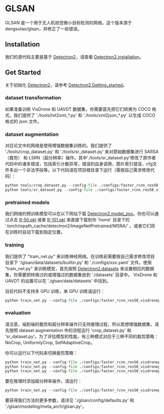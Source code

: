 # GLSAN
GLSAN 是一个用于无人机视觉微小目标检测的网络。这个版本源于 dengsutao/glsan，并修正了一些错误。
## Installation
我们的源代码主要是基于 [Detectron2](https://github.com/facebookresearch/detectron2)，请查看 [Detectron2.installation](https://github.com/facebookresearch/detectron2/blob/master/INSTALL.md)。
## Get Started
关于初始化 [Detectron2](https://github.com/facebookresearch/detectron2)，请参考 [Detectron2.Getting_started](https://github.com/facebookresearch/detectron2/blob/master/GETTING_STARTED.md)。
### dataset transformation
如果准备训练 VisDrone 和 UAVDT 数据集，你需要首先把它们转换为 COCO 格式。我们提供了 './tools/txt2xml_\*.py' 和 './tools/xml2json_\*.py' 以生成 COCO 格式的 json 文件。
### dataset augmentation
对应论文中的网络是使用增强数据集训练的。我们提供了 './tools/crop_dataset.py' 和 './tools/sr_dataset.py' 来对原始数据集进行 SARSA（裁剪） 和 LSRN（超分辨率）操作。其中'./tools/sr_dataset.py'修改了原作者代码中的诸多错误，包括索引计数异常，错误的自身调用，图片索引错误，cfg文件多出一个非法字段等。以下代码请在项目根目录下运行（需按自己需求修改代码）：
```python
python tools/crop_dataset.py --config-file ./configs/faster_rcnn_res50_visdrone.yaml
python tools/sr_dataset.py --config-file ./configs/faster_rcnn_res50_visdroneplus.yaml
```
### pretrained models
我们网络的预训练模型可以在以下网站下载 [Detectron2.model_zoo](https://github.com/facebookresearch/detectron2/blob/master/MODEL_ZOO.md)。你也可以通过点击 [R-50.pkl](https://dl.fbaipublicfiles.com/detectron2/ImageNetPretrained/MSRA/R-50.pkl) 或者 [R-101.pkl](https://dl.fbaipublicfiles.com/detectron2/ImageNetPretrained/MSRA/R-101.pkl) 来直接下载到你 'home' 目录下的 '.torch/iopath_cache/detectron2/ImageNetPretrained/MSRA/' 。或者它们将在训练时自动下载到指定位置。
### training
我们提供了 "train_net.py" 来训练神经网络。在训练前需要按自己需求修改项目目录下 '/glsan/data/datasets/builtin.py' 和 './configs/xxx.yaml' 文件。使用 "train_net.py" 来训练模型，首先按照 [Detectron2.datasets](https://github.com/facebookresearch/detectron2/blob/master/datasets/README.md) 来设置相应的数据集，你需要把转换过的或增强过的数据集放到 './datasets' 目录中。
VisDrone 和 UAVDT 的设置可以在 './glsan/data/datasets' 中找到。


目前代码不支持多 GPU 训练，单 GPU 训练请运行：
```python
python train_net.py --config-file ./configs/faster_rcnn_res50_visdroneplussr.yaml --num-gpus 1 SOLVER.IMS_PER_BATCH 2
```


### evaluation
请注意，端到端的裁剪和超分辨率操作只支持推理过程，所以若想增强数据集，请先按照 dataset augmentation 中的流程运行 'crop_dataset.py' 和 'sr_dataset.py'。为了评估模型的性能，有三种模式对应于三种不同的裁剪策略： NoCrop, UniformlyCrop, SelfAdaptiveCrop。


你可以运行以下代码来切换裁剪策略：
```python
python train_net.py --config-file ./configs/faster_rcnn_res50_visdroneplussr.yaml --eval-only MODEL.WEIGHTS glsan_log/1015_faster_rcnn_res50_visdroneplussr/model_0044999.pth
python train_net.py --config-file ./configs/faster_rcnn_res50_visdroneplussr.yaml --eval-only MODEL.WEIGHTS glsan_log/1015_faster_rcnn_res50_visdroneplussr/model_0044999.pth GLSAN.CROP UniformlyCrop
python train_net.py --config-file ./configs/faster_rcnn_res50_visdroneplussr.yaml --eval-only MODEL.WEIGHTS glsan_log/1015_faster_rcnn_res50_visdroneplussr/model_0044999.pth GLSAN.CROP SelfAdaptiveCrop
```
要在推理时添加超分辨率操作，请运行：  
```python
python train_net.py --config-file ./configs/faster_rcnn_res50_visdroneplussr.yaml --eval-only MODEL.WEIGHTS glsan_log/1015_faster_rcnn_res50_visdroneplussr/model_0044999.pth --num-gpus 8 GLSAN.CROP SelfAdaptiveCrop GLSAN.SR True
```

要获得我们方法的更多参数，请详见 './glsan/config/defaults.py' 和 './glsan/modeling/meta_arch/glsan.py'。
